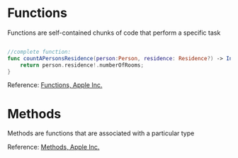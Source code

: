 # Functions
Functions are self-contained chunks of code that perform a specific task

```swift

//complete function:
func countAPersonsResidence(person:Person, residence: Residence?) -> Int {
    return person.residence!.numberOfRooms;
}
```

Reference: [Functions, Apple Inc.](https://developer.apple.com/library/ios/documentation/Swift/Conceptual/Swift_Programming_Language/Functions.html#//apple_ref/doc/uid/TP40014097-CH10-ID158)

# Methods
Methods are functions that are associated with a particular type

Reference: [Methods, Apple Inc.](https://developer.apple.com/library/ios/documentation/Swift/Conceptual/Swift_Programming_Language/Methods.html#//apple_ref/doc/uid/TP40014097-CH15-ID234)
